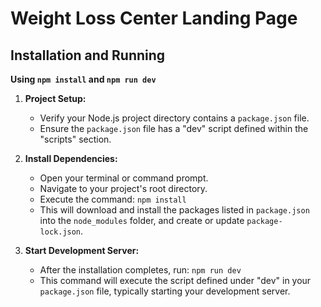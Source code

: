 # Weight Loss Center Landing Page

## Installation and Running
**Using `npm install` and `npm run dev`**

1.  **Project Setup:**
    * Verify your Node.js project directory contains a `package.json` file.
    * Ensure the `package.json` file has a "dev" script defined within the "scripts" section.

2.  **Install Dependencies:**
    * Open your terminal or command prompt.
    * Navigate to your project's root directory.
    * Execute the command: `npm install`
    * This will download and install the packages listed in `package.json` into the `node_modules` folder, and create or update `package-lock.json`.

3.  **Start Development Server:**
    * After the installation completes, run: `npm run dev`
    * This command will execute the script defined under "dev" in your `package.json` file, typically starting your development server.